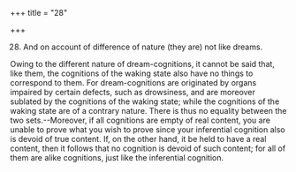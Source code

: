 +++
title = "28"

+++




28. And on account of difference of nature (they are) not like dreams.

Owing to the different nature of dream-cognitions, it cannot be said that, like them, the cognitions of the waking state also have no things to correspond to them. For dream-cognitions are originated by organs impaired by certain defects, such as drowsiness, and are moreover sublated by the cognitions of the waking state; while the cognitions of the waking state are of a contrary nature. There is thus no equality between the two sets.--Moreover, if all cognitions are empty of real content, you are unable to prove what you wish to prove since your inferential cognition also is devoid of true content. If, on the other hand, it be held to have a real content, then it follows that no cognition is devoid of such content; for all of them are alike cognitions, just like the inferential cognition.

